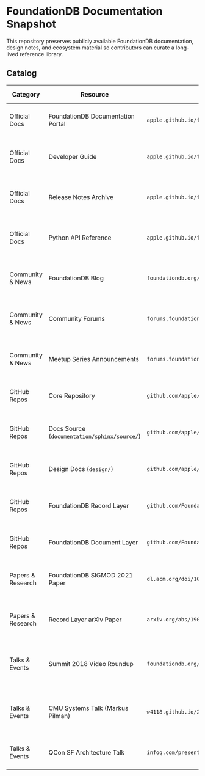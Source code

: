 # FoundationDB Documentation Snapshot

This repository preserves publicly available FoundationDB documentation, design notes, and ecosystem material so contributors can curate a long-lived reference library.

## Catalog

| Category | Resource | Location | Capture Status | Notes |
| --- | --- | --- | --- | --- |
| Official Docs | FoundationDB Documentation Portal | `apple.github.io/foundationdb` | Pending capture | Central portal for architecture guides, tutorials, and API docs. |
| Official Docs | Developer Guide | `apple.github.io/foundationdb/developer-guide.html` | Pending capture | Hands-on installation, deployment, and operations guidance. |
| Official Docs | Release Notes Archive | `apple.github.io/foundationdb/release-notes.html` | Monitor quarterly updates | Summaries of feature changes, upgrades, and compatibility notices. |
| Official Docs | Python API Reference | `apple.github.io/foundationdb/api-python.html` | Pending capture | Language binding semantics, examples, and error codes. |
| Community & News | FoundationDB Blog | `foundationdb.org/blog` | Track new posts | Official announcements, summit recaps, and ecosystem updates. |
| Community & News | Community Forums | `forums.foundationdb.org` | Monitor active threads | Primary venue for support discussions and community announcements. |
| Community & News | Meetup Series Announcements | `forums.foundationdb.org/t/foundationdb-meetup-in-san-jose/4448` | Collect recordings | Monthly agendas and links to recorded talks from 2024 onward. |
| GitHub Repos | Core Repository | `github.com/apple/foundationdb` | Pending deep mirror | Source code, issue history, and official release assets. |
| GitHub Repos | Docs Source (`documentation/sphinx/source/`) | `github.com/apple/foundationdb/tree/main/documentation/sphinx/source` | Pending capture | ReStructuredText sources for the published documentation site. |
| GitHub Repos | Design Docs (`design/`) | `github.com/apple/foundationdb/tree/main/design` | Pending capture | Historical proposals and architectural deep dives. |
| GitHub Repos | FoundationDB Record Layer | `github.com/FoundationDB/fdb-record-layer` | Pending capture | Layer documentation, release notes, and SIGMOD references. |
| GitHub Repos | FoundationDB Document Layer | `github.com/FoundationDB/fdb-document-layer` | Pending capture | Document database layer docs and usage guidance. |
| Papers & Research | FoundationDB SIGMOD 2021 Paper | `dl.acm.org/doi/10.1145/3448016.3457559` | Pending capture | Peer-reviewed description of the distributed transactional design. |
| Papers & Research | Record Layer arXiv Paper | `arxiv.org/abs/1901.04452` | Pending capture | Multi-tenant record store architecture used by CloudKit. |
| Talks & Events | Summit 2018 Video Roundup | `foundationdb.org/blog/foundationdb-summit-2018-video-roundup` | Download playlist | Official recordings and session summaries from the inaugural summit. |
| Talks & Events | CMU Systems Talk (Markus Pilman) | `w4118.github.io/2020/10/20/foundationdb/` | Download video | Detailed presentation on deterministic testing and Snowflake usage. |
| Talks & Events | QCon SF Architecture Talk | `infoq.com/presentations/foundationdb-architecture/` | Download slides/video | Conference session covering architecture and failure handling. |

